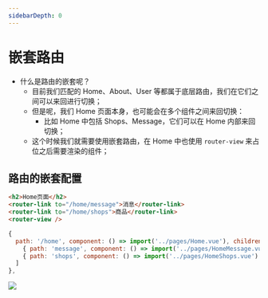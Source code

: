 ```yaml
---
sidebarDepth: 0
---
```


# 嵌套路由

- 什么是路由的嵌套呢？
  - 目前我们匹配的 Home、About、User 等都属于底层路由，我们在它们之间可以来回进行切换；
  - 但是呢，我们 Home 页面本身，也可能会在多个组件之间来回切换：
    - 比如 Home 中包括 Shops、Message，它们可以在 Home 内部来回切换；
  - 这个时候我们就需要使用嵌套路由，在 Home 中也使用 `router-view` 来占位之后需要渲染的组件；

## 路由的嵌套配置

```html
<h2>Home页面</h2>
<router-link to="/home/message">消息</router-link>
<router-link to="/home/shops">商品</router-link>
<router-view />
```

```js
{
  path: '/home', component: () => import('../pages/Home.vue'), children: [
    { path: 'message', component: () => import('../pages/HomeMessage.vue') },
    { path: 'shops', component: () => import('../pages/HomeShops.vue') },
  ]
},
```

![](/frame/vue/109.gif)
